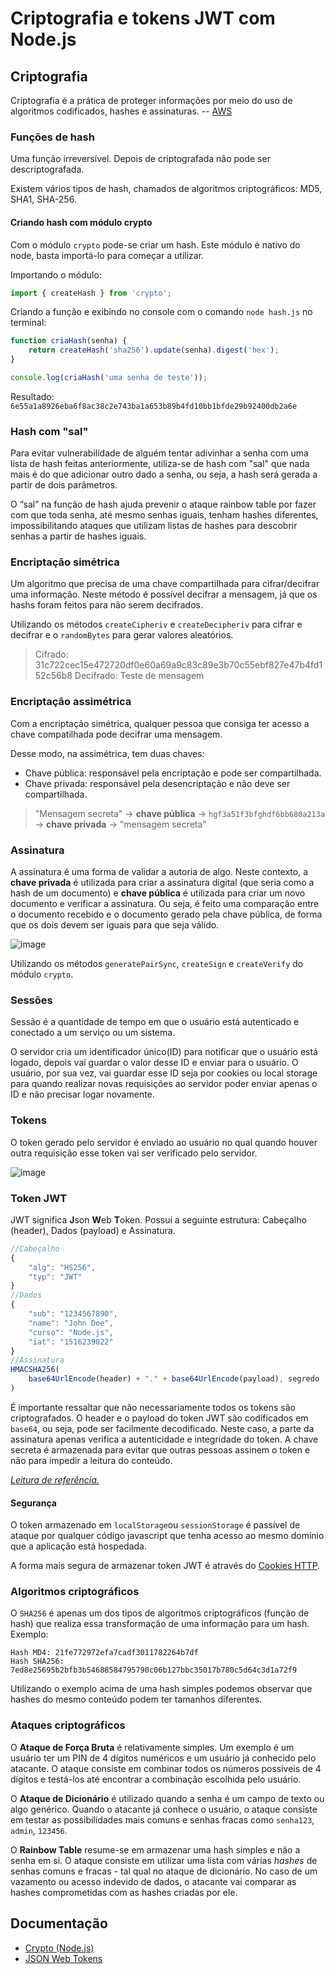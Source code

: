 # Criptografia e tokens JWT com Node.js

## Criptografia

Criptografia é a prática de proteger informações por meio do uso de algoritmos codificados, hashes e assinaturas. -- [AWS](https://aws.amazon.com/pt/what-is/cryptography/)

### Funções de hash

Uma função irreversível. Depois de criptografada não pode ser descriptografada.

Existem vários tipos de hash, chamados de algoritmos criptográficos: MD5, SHA1, SHA-256.

#### Criando hash com módulo crypto

Com o módulo `crypto` pode-se criar um hash. Este módulo é nativo do node, basta importá-lo para começar a utilizar.

Importando o módulo:

```javascript
import { createHash } from 'crypto';
```

Criando a função e exibindo no console com o comando `node hash.js` no terminal:

```javascript
function criaHash(senha) {
    return createHash('sha256').update(senha).digest('hex');
}

console.log(criaHash('uma senha de teste'));
```

Resultado: `6e55a1a8926eba6f8ac38c2e743ba1a653b89b4fd10bb1bfde29b92400db2a6e`

### Hash com "sal"

Para evitar vulnerabilidade de alguém tentar adivinhar a senha com uma lista de hash feitas anteriormente, utiliza-se de hash com "sal" que nada mais é do que adicionar outro dado a senha, ou seja, a hash será gerada a partir de dois parâmetros. 

O “sal” na função de hash ajuda prevenir o ataque rainbow table por fazer com que toda senha, até mesmo senhas iguais, tenham hashes diferentes, impossibilitando ataques que utilizam listas de hashes para descobrir senhas a partir de hashes iguais.

### Encriptação simétrica

Um algoritmo que precisa de uma chave compartilhada para cifrar/decifrar uma informação. Neste método é possível decifrar a mensagem, já que os hashs foram feitos para não serem decifrados.

Utilizando os métodos `createCipheriv` e `createDecipheriv` para cifrar e decifrar e o `randomBytes` para gerar valores aleatórios.

>Cifrado: 31c722cec15e472720df0e60a69a9c83c89e3b70c55ebf827e47b4fd152c56b8
Decifrado: Teste de mensagem

### Encriptação assimétrica

Com a encriptação simétrica, qualquer pessoa que consiga ter acesso a chave compatilhada pode decifrar uma mensagem.

Desse modo, na assimétrica, tem duas chaves: 

- Chave pública: responsável pela encriptação e pode ser compartilhada.
- Chave privada: responsável pela desencriptação e não deve ser compartilhada.

>"Mensagem secreta" -> **chave pública** -> `hgf3a51f3bfghdf6bb680a213a` -> **chave privada** -> "mensagem secreta"

### Assinatura

A assinatura é uma forma de validar a autoria de algo. Neste contexto, a **chave privada** é utilizada para criar a assinatura digital (que seria como a hash de um documento) e **chave pública** é utilizada para criar um novo documento e verificar a assinatura. Ou seja, é feito uma comparação entre o documento recebido e o documento gerado pela chave pública, de forma que os dois devem ser iguais para que seja válido.

![image](https://user-images.githubusercontent.com/79461028/226415487-a759a822-b47c-4098-a07a-b18b50e7b6a7.png)

Utilizando os métodos `generatePairSync`, `createSign` e `createVerify` do módulo `crypto`.

### Sessões

Sessão é a quantidade de tempo em que o usuário está autenticado e conectado a um serviço ou um sistema.

O servidor cria um identificador único(ID) para notificar que o usuário está logado, depois vai guardar o valor desse ID e enviar para o usuário. O usuário, por sua vez, vai guardar esse ID seja por cookies ou local storage para quando realizar novas requisições ao servidor poder enviar apenas o ID e não precisar logar novamente.
### Tokens

O token gerado pelo servidor é enviado ao usuário no qual quando houver outra requisição esse token vai ser verificado pelo servidor.

![image](https://cdn1.gnarususercontent.com.br/1/723333/747c3a63-c3b4-4c94-9cc3-55cb71c1013e.png)

### Token JWT

JWT significa **J**son **W**eb **T**oken. Possui a seguinte estrutura: Cabeçalho (header), Dados (payload) e Assinatura.

```javascript
//Cabeçalho
{
    "alg": "HS256",
    "typ": "JWT"
}
//Dados
{
    "sub": "1234567890",
    "name": "John Doe",
    "curso": "Node.js",
    "iat": "1516239022"
}
//Assinatura
HMACSHA256(
    base64UrlEncode(header) + "." + base64UrlEncode(payload), segredo
)
```
É importante ressaltar que não necessariamente todos os tokens são criptografados. O header e o payload do token JWT são codificados em `base64`, ou seja, pode ser facilmente decodificado. Neste caso, a parte da assinatura apenas verifica a autenticidade e integridade do token. A chave secreta é armazenada para evitar que outras pessoas assinem o token e não para impedir a leitura do conteúdo.

[*Leitura de referência.*](https://www.brunobrito.net.br/jose-jwt-jws-jwe-jwa-jwk-jwks/)

#### Segurança

O token armazenado em `localStorage`ou `sessionStorage` é passível de ataque por qualquer código javascript que tenha acesso ao mesmo domínio que a aplicação está hospedada.

A forma mais segura de armazenar token JWT é através do [Cookies HTTP](https://developer.mozilla.org/pt-BR/docs/Web/HTTP/Cookies#cookies_secure_e_httponly).

### Algoritmos criptográficos

O `SHA256` é apenas um dos tipos de algoritmos criptográficos (função de hash) que realiza essa transformação de uma informação para um hash. Exemplo:

```
Hash MD4: 21fe772972efa7cadf3011782264b7df
Hash SHA256: 7ed8e25695b2bfb3b54688584795790c06b127bbc35017b780c5d64c3d1a72f9
```

Utilizando o exemplo acima de uma hash simples podemos observar que hashes do mesmo conteúdo podem ter tamanhos diferentes.

### Ataques criptográficos

O **Ataque de Força Bruta** é relativamente simples. Um exemplo é um usuário ter um PIN de 4 dígitos numéricos e um usuário já conhecido pelo atacante. O ataque consiste em combinar todos os números possíveis de 4 dígitos e testá-los até encontrar a combinação escolhida pelo usuário.

O **Ataque de Dicionário** é utilizado quando a senha é um campo de texto ou algo genérico. Quando o atacante já conhece o usuário, o ataque consiste em testar as possibilidades mais comuns e senhas fracas como `senha123`, `admin`, `123456`.

O **Rainbow Table** resume-se em armazenar uma hash simples e não a senha em si. O ataque consiste em utilizar uma lista com várias *hashes* de senhas comuns e fracas - tal qual no ataque de dicionário. No caso de um vazamento ou acesso indevido de dados, o atacante vai comparar as hashes comprometidas com as hashes criadas por ele.


## Documentação

- [Crypto (Node.js)](https://nodejs.org/api/crypto.html#crypto_crypto_createcipheriv_algorithm_key_iv_options)
- [JSON Web Tokens](https://jwt.io/introduction)
